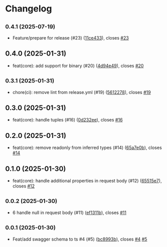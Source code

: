 # Changelog

## <small>0.4.1 (2025-07-19)</small>

* Feature/prepare for release (#23) ([11ce433](https://github.com/EsmaeelEmadi/swagger-ts-mapper/commit/11ce433)), closes [#23](https://github.com/EsmaeelEmadi/swagger-ts-mapper/issues/23)

## 0.4.0 (2025-01-31)

* feat(core): add support for binary (#20) ([4d94e49](https://github.com/EsmaeelEmadi/ts-exc/commit/4d94e49)), closes [#20](https://github.com/EsmaeelEmadi/ts-exc/issues/20)

## <small>0.3.1 (2025-01-31)</small>

* chore(ci): remove lint from release.yml (#19) ([5612278](https://github.com/EsmaeelEmadi/ts-exc/commit/5612278)), closes [#19](https://github.com/EsmaeelEmadi/ts-exc/issues/19)

## 0.3.0 (2025-01-31)

* feat(core): handle tuples (#16) ([0d232ee](https://github.com/EsmaeelEmadi/ts-exc/commit/0d232ee)), closes [#16](https://github.com/EsmaeelEmadi/ts-exc/issues/16)

## 0.2.0 (2025-01-31)

* feat(core): remove readonly from inferred types (#14) ([65a7e0b](https://github.com/EsmaeelEmadi/ts-exc/commit/65a7e0b)), closes [#14](https://github.com/EsmaeelEmadi/ts-exc/issues/14)

## 0.1.0 (2025-01-30)

* feat(core): handle additional properties in request body (#12) ([65515e7](https://github.com/EsmaeelEmadi/ts-exc/commit/65515e7)), closes [#12](https://github.com/EsmaeelEmadi/ts-exc/issues/12)

## <small>0.0.2 (2025-01-30)</small>

* 6 handle null in request body (#11) ([ef1311b](https://github.com/EsmaeelEmadi/ts-exc/commit/ef1311b)), closes [#11](https://github.com/EsmaeelEmadi/ts-exc/issues/11)

## <small>0.0.1 (2025-01-30)</small>

* Feat/add swagger schema to ts #4 (#5) ([bc8993b](https://github.com/EsmaeelEmadi/ts-exc/commit/bc8993b)), closes [#4](https://github.com/EsmaeelEmadi/ts-exc/issues/4) [#5](https://github.com/EsmaeelEmadi/ts-exc/issues/5)
